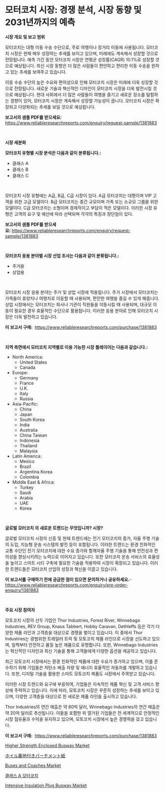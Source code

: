 <p><h1>모터코치 시장: 경쟁 분석, 시장 동향 및 2031년까지의 예측</h1></p><p><strong>시장 개요 및 보고 범위</strong></p>
<p><p>모터코치는 대형 이동 수송 수단으로, 주로 여행이나 장거리 이동에 사용됩니다. 모터코치 시장은 현재 매우 성장하는 추세를 보이고 있으며, 미래에도 계속해서 성장할 것으로 전망됩니다. 예측 기간 동안 모터코치 시장은 연평균 성장률(CAGR) 10.1%로 성장할 것으로 예상됩니다. 최신 시장 동향은 더 많은 사람들이 편안하고 편리한 이동 수송을 원하고 있는 추세를 보여주고 있습니다.</p><p>이동 수송 수단의 높은 수요와 편의성으로 인해 모터코치 시장은 미래에 더욱 성장할 것으로 전망됩니다. 새로운 기술과 혁신적인 디자인이 모터코치 시장을 더욱 발전시킬 것으로 예상됩니다. 현대 사회에서 더 많은 사람들이 여행을 즐기고 새로운 장소를 탐험하는 경향이 있어, 모터코치 시장은 계속해서 성장할 가능성이 큽니다. 모터코치 시장은 확장되고 다양화되는 추세를 보일 것으로 예상됩니다.</p></p>
<p><strong>보고서의 샘플 PDF를 받으세요:</strong> <a href="https://www.reliableresearchreports.com/enquiry/request-sample/1381883">https://www.reliableresearchreports.com/enquiry/request-sample/1381883</a></p>
<p>&nbsp;</p>
<p><strong>시장 세분화</strong></p>
<p><strong>모터코치 유형별 시장 분석은 다음과 같이 분류됩니다.:</strong></p>
<p><ul><li>클래스 A</li><li>클래스 B</li><li>클래스 C</li></ul></p>
<p>&nbsp;</p>
<p><p>모터코치 시장 유형에는 A급, B급, C급 시장이 있다. A급 모터코치는 대형이며 VIP 고객을 위한 고급 모델이다. B급 모터코치는 중간 규모이며 가족 또는 소규모 그룹을 위한 모델이다. C급 모터코치는 소형이며 경제적이고 부담이 적은 모델이다. 이러한 시장 유형은 고객의 요구 및 예산에 따라 선택되며 각각의 특징과 장단점이 있다.</p></p>
<p><strong>보고서의 샘플 PDF를 받으세요:</strong>&nbsp;<a href="https://www.reliableresearchreports.com/enquiry/request-sample/1381883">https://www.reliableresearchreports.com/enquiry/request-sample/1381883</a></p>
<p>&nbsp;</p>
<p><strong> 모터코치 응용 분야별 시장 산업 조사는 다음과 같이 분류됩니다.:</strong></p>
<p><ul><li>주거용</li><li>상업용</li></ul></p>
<p>&nbsp;</p>
<p><p>모터코치 시장 응용 분야는 주거 및 상업 시장에 적용됩니다. 주거 시장에서 모터코치는 가족들이 휴양지나 여행지로 이동할 때 사용되며, 편안한 여행을 즐길 수 있게 해줍니다. 상업 시장에서는 모터코치는 회사나 기관이 직원들을 이동시킬 때 사용되며, 대규모 이동이 필요한 경우 효율적인 수단으로 활용됩니다. 이러한 응용 분야로 인해 모터코치 시장은 더욱 발전하고 있습니다.</p></p>
<p><strong>이 보고서 구매:</strong>&nbsp; <a href="https://www.reliableresearchreports.com/purchase/1381883">https://www.reliableresearchreports.com/purchase/1381883</a></p>
<p>&nbsp;</p>
<p><strong>지역 측면에서 모터코치 지역별로 이용 가능한 시장 플레이어는 다음과 같습니다.:</strong></p>
<p><ul>
    <li>
        North America:
        <ul>
            <li>United States</li>
            <li>Canada</li>
        </ul>
    </li>
    <li>
        Europe:
        <ul>
            <li>Germany</li>
            <li>France</li>
            <li>U.K.</li>
            <li>Italy</li>
            <li>Russia</li>
        </ul>
    </li>
    <li>
        Asia-Pacific:
        <ul>
            <li>China</li>
            <li>Japan</li>
            <li>South Korea</li>
            <li>India</li>
            <li>Australia</li>
            <li>China Taiwan</li>
            <li>Indonesia</li>
            <li>Thailand</li>
            <li>Malaysia</li>
        </ul>
    </li>
    <li>
        Latin America:
        <ul>
            <li>Mexico</li>
            <li>Brazil</li>
            <li>Argentina Korea</li>
            <li>Colombia</li>
        </ul>
    </li>
    <li>
        Middle East & Africa:
        <ul>
            <li>Turkey</li>
            <li>Saudi</li>
            <li>Arabia</li>
            <li>UAE</li>
            <li>Korea</li>
        </ul>
    </li>
    </ul></p>
<p>&nbsp;</p>
<p><strong>글로벌 모터코치 의 새로운 트렌드는 무엇입니까? 시장?</strong></p>
<p><p>글로벌 모터코치 시장의 신흥 및 현재 트렌드에는 전기 모터코치의 증가, 자율 주행 기술의 도입, 지능형 운송 시스템의 발전 등이 포함됩니다. 이러한 트렌드는 환경 친화적인 교통 수단인 전기 모터코치에 대한 수요 증가와 함께자율 주행 기술을 통해 안전성과 편의성을 향상시키려는 노력으로 이어지고 있습니다. 또한 모터코치 운송 서비스의 효율성을 높이고 스마트 시티 구축에 필요한 기술을 적용하여 시장이 확장되고 있습니다. 이러한 트렌드들은 모터코치 산업의 성장과 혁신을 이끌고 있습니다.</p></p>
<p><strong>이 보고서를 구매하기 전에 궁금한 점이 있으면 문의하거나 공유하세요.</strong>- <a href="https://www.reliableresearchreports.com/enquiry/pre-order-enquiry/1381883">https://www.reliableresearchreports.com/enquiry/pre-order-enquiry/1381883</a></p>
<p>&nbsp;</p>
<p><strong>주요 시장 참여자</strong></p>
<p><p>모토코치 시장의 선두 기업인 Thor Industries, Forest River, Winnebago Industries, REV Group, Knaus Tabbert, Hobby Caravan, Dethleffs 등은 각기 다양한 제품 라인과 고객층을 대상으로 경쟁을 벌이고 있습니다. 이 중에서 Thor Industries는 광범위한 트레일러 트럭 및 모토코치 제품 라인으로 시장을 선도하고 있으며, 일찍부터 안전하고 품질 높은 제품으로 유명합니다. 또한, Winnebago Industries는 혁신적인 디자인과 최신 기술을 통해 고객들에게 다양한 옵션을 제공하고 있습니다.</p><p>최근 모토코치 시장에서는 환경 친화적인 제품에 대한 수요가 증가하고 있으며, 이를 준수하기 위해 기업들은 저탄소 배출 차량 및 에너지 효율적인 자동차를 개발하고 있습니다. 또한, 디지털 기술을 활용한 스마트 모토코치 제품도 시장에서 주목받고 있습니다.</p><p>이러한 시장 트렌드와 요구에 부응하여, 기업들은 지속적인 제품 혁신 및 고객 서비스 향상에 주력하고 있습니다. 이에 따라, 모토코치 시장은 꾸준히 성장하는 추세를 보이고 있으며, 다양한 고객층을 대상으로 한 새로운 제품 라인을 출시하고 있습니다.</p><p>Thor Industries의 연간 매출은 약 80억 달러, Winnebago Industries의 연간 매출은 약 20억 달러로 추산됩니다. 이들을 포함한 위 열거된 기업들은 전 세계적으로 안정적인 시장 점유율과 수익을 유지하고 있으며, 모토코치 시장에서 높은 경쟁력을 갖고 있습니다.</p></p>
<p><strong>이 보고서 구매:</strong>&nbsp;&nbsp;<a href="https://www.reliableresearchreports.com/purchase/1381883">https://www.reliableresearchreports.com/purchase/1381883</a></p>
<p><p><a href="https://github.com/guneycigdem35/Market-Research-Report-List-2/blob/main/higher-strength-enclosed-busway-market.md">Higher Strength Enclosed Busway Market</a></p><p><a href="https://github.com/ihabdkwlxs948/Market-Research-Report-List-1/blob/main/507318013061.md">ホイル裏地付きパーチメント紙</a></p><p><a href="https://issuu.com/reportprime-2/docs/buses-and-coaches-market-size-2030.pptx">Buses and Coaches Market</a></p><p><a href="https://github.com/Hubertstyenger6685/Market-Research-Report-List-1/blob/main/453356512032.md">클래스 A 모터코치</a></p><p><a href="https://github.com/Paul14Anderson63/Market-Research-Report-List-3/blob/main/intensive-insulation-plug-busway-market.md">Intensive Insulation Plug Busway Market</a></p></p>
